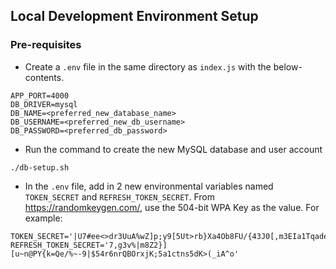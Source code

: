 ## Local Development Environment Setup

### Pre-requisites

* Create a `.env` file in the same directory as `index.js` with the below-contents.

```
APP_PORT=4000
DB_DRIVER=mysql
DB_NAME=<preferred_new_database_name>
DB_USERNAME=<preferred_new_db_username>
DB_PASSWORD=<preferred_db_password>
```

* Run the command to create the new MySQL database and user account

```
./db-setup.sh
```

* In the `.env` file, add in 2 new environmental variables named `TOKEN_SECRET` and `REFRESH_TOKEN_SECRET`. From https://randomkeygen.com/, use the 504-bit WPA Key as the value. For example:

```
TOKEN_SECRET='|U7#ee<>dr3UuA%wZ]p;y9[5Ut>rb}Xa4Ob8FU/{43J0[,m3EIa1TqadeWQ"WXc'
REFRESH_TOKEN_SECRET='7,g3v%|m8Z2}][u~n@PY{k=Qe/%~-9|$54r6nrQBOrxjK;5a1ctns5dK>(_iA^o'
```
